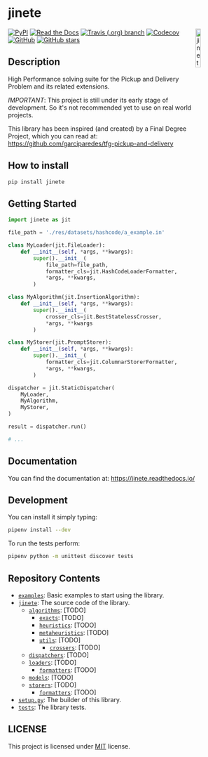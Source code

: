 
# jinete

<img align="right" width="15%" src="https://raw.githubusercontent.com/garciparedes/jinete/master/res/images/jinete.svg?sanitize=true" alt="jinete">

[![PyPI](https://img.shields.io/pypi/v/jinete.svg)](https://pypi.org/project/jinete)
[![Read the Docs](https://img.shields.io/readthedocs/jinete.svg)](https://jinete.readthedocs.io/)
[![Travis (.org) branch](https://img.shields.io/travis/garciparedes/jinete/master.svg)](https://travis-ci.org/garciparedes/jinete/branches)
[![Codecov](https://img.shields.io/codecov/c/github/garciparedes/jinete.svg)](https://codecov.io/gh/garciparedes/jinete)
[![GitHub](https://img.shields.io/github/license/garciparedes/jinete.svg)](https://github.com/garciparedes/jinete/blob/master/LICENSE)
[![GitHub stars](https://img.shields.io/github/stars/garciparedes/jinete.svg)](https://github.com/garciparedes/jinete)

## Description 

High Performance solving suite for the Pickup and Delivery Problem and its related extensions. 

*IMPORTANT*: This project is still under its early stage of development. So it's not recommended yet to use on real world projects. 

This library has been inspired (and created) by a Final Degree Project, which you can read at: https://github.com/garciparedes/tfg-pickup-and-delivery


## How to install

```bash
pip install jinete
```

## Getting Started

```python
import jinete as jit

file_path = './res/datasets/hashcode/a_example.in'

class MyLoader(jit.FileLoader):
    def __init__(self, *args, **kwargs):
        super().__init__(
            file_path=file_path,
            formatter_cls=jit.HashCodeLoaderFormatter,
            *args, **kwargs,
        )

class MyAlgorithm(jit.InsertionAlgorithm):
    def __init__(self, *args, **kwargs):
        super().__init__(
            crosser_cls=jit.BestStatelessCrosser,
            *args, **kwargs
        )

class MyStorer(jit.PromptStorer):
    def __init__(self, *args, **kwargs):
        super().__init__(
            formatter_cls=jit.ColumnarStorerFormatter,
            *args, **kwargs,
        )

dispatcher = jit.StaticDispatcher(
    MyLoader,
    MyAlgorithm,
    MyStorer,
)

result = dispatcher.run()

# ...

```

## Documentation
You can find the documentation at: https://jinete.readthedocs.io/


## Development

You can install it simply typing:

```bash
pipenv install --dev
```

To run the tests perform:

```bash
pipenv python -m unittest discover tests
```

## Repository Contents

* [`examples`](https://github.com/garciparedes/jinete/tree/master/examples/): Basic examples to start using the library.
* [`jinete`](https://github.com/garciparedes/jinete/tree/master/jinete/): The source code of the library.
  * [`algorithms`](https://github.com/garciparedes/jinete/tree/master/jinete/algorithms/): [TODO]
    * [`exacts`](https://github.com/garciparedes/jinete/tree/master/jinete/algorithms/exacts): [TODO]
    * [`heuristics`](https://github.com/garciparedes/jinete/tree/master/jinete/algorithms/heuristics): [TODO]
    * [`metaheuristics`](https://github.com/garciparedes/jinete/tree/master/jinete/algorithms/metaheuristics): [TODO]
    * [`utils`](https://github.com/garciparedes/jinete/tree/master/jinete/algorithms/utils): [TODO]
      * [`crossers`](https://github.com/garciparedes/jinete/tree/master/jinete/algorithms/utils/crossers): [TODO]
  * [`dispatchers`](https://github.com/garciparedes/jinete/tree/master/jinete/dispatchers/): [TODO]
  * [`loaders`](https://github.com/garciparedes/jinete/tree/master/jinete/loaders/): [TODO]
    * [`formatters`](https://github.com/garciparedes/jinete/tree/master/jinete/loaders/formatters/): [TODO]
  * [`models`](https://github.com/garciparedes/jinete/tree/master/jinete/models/): [TODO]
  * [`storers`](https://github.com/garciparedes/jinete/tree/master/jinete/storers/): [TODO]
    * [`formatters`](https://github.com/garciparedes/jinete/tree/master/jinete/storers/formatters/): [TODO]
* [`setup.py`](https://github.com/garciparedes/jinete/tree/master/setup.py): The builder of this library.
* [`tests`](https://github.com/garciparedes/jinete/tree/master/tests/): The library tests.

## LICENSE
This project is licensed under [MIT](LICENSE) license.
